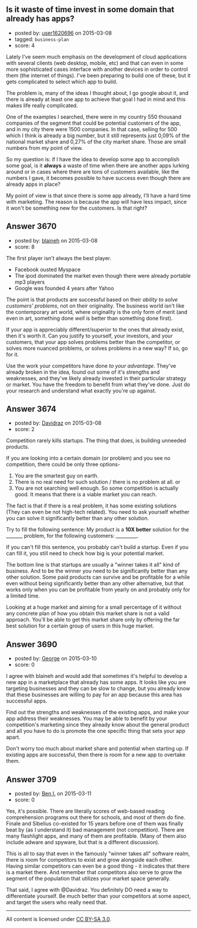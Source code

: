 ## Is it waste of time invest in some domain that already has apps?

- posted by: [user1620696](https://stackexchange.com/users/1777122/user1620696) on 2015-03-08
- tagged: `business-plan`
- score: 4

Lately I've seem much emphasis on the development of cloud applications with several clients (web desktop, mobile, etc) and that can even in some more sophisticated cases interface with another devices in order to control them (the internet of things). I've been preparing to build one of these, but it gets complicated to select which app to build.

The problem is, many of the ideas I thought about, I go google about it, and there is already at least one app to achieve that goal I had in mind and this makes life really complicated. 

One of the examples I searched, there were in my country 550 thousand companies of the segment that could be potential customers of the app, and in my city there were 1500 companies. In that case, selling for 500 which I think is already a big number, but it still represents just 0,09% of the national market share and 0,27% of the city market share. Those are small numbers from my point of view.

So my question is: if I have the idea to develop some app to accomplish some goal, is it **always** a waste of time when there are another apps lurking around or in cases where there are tons of customers available, like the numbers I gave, it becomes possible to have success even though there are already apps in place?

My point of view is that since there is some app already, I'll have a hard time with marketing. The reason is because the app will have less impact, since it won't be something new for the customers. Is that right?


## Answer 3670

- posted by: [blaineh](https://stackexchange.com/users/503758/blaineh) on 2015-03-08
- score: 8

The first player isn't always the best player.

* Facebook ousted Myspace
* The ipod dominated the market even though there were already portable mp3 players
* Google was founded 4 years after Yahoo

The point is that products are successful based on their *ability to solve customers' problems*, not on their originality. The business world isn't like the contemporary art world, where originality is the only form of merit (and even in art, something done *well* is better than something done first).

If your app is appreciably different/superior to the ones that already exist, then it's worth it. Can you justify to yourself, your investors, and your customers, that your app solves problems better than the competitor, or solves more nuanced problems, or solves problems in a new way? If so, go for it.

Use the work your competitors have done *to your advantage*. They've already broken in the idea, found out some of it's strengths and weaknesses, and they've likely already invested in their particular strategy or market. You have the freedom to benefit from what they've done. Just do your research and understand what exactly you're up against.


## Answer 3674

- posted by: [Davidraz](https://stackexchange.com/users/4447731/davidraz) on 2015-03-08
- score: 2

Competition rarely kills startups. The thing that does, is building unneeded products.

If you are looking into a certain domain (or problem) and you see no competition, there could be only three options-

1) You are the smartest guy on earth.  
2) There is no real need for such solution / there is no problem at all. or  
3) You are not searching well enough. So some competition is actually good. It means that there is a viable market you can reach.

The fact is that if there is a real problem, it has some existing solutions (They can even be not high-tech related). You need to ask yourself whether you can solve it significantly better than any other solution.

Try to fill the following sentence: My product is a **10X better** solution for the _______ problem, for the following customers: _________.

If you can't fill this sentence, you probably can't build a startup. Even if you can fill it, you still need to check how big is your potential market.

The bottom line is that startups are usually a "winner takes it all" kind of business. And to be the winner you need to be significantly better than any other solution. Some paid products can survive and be profitable for a while even without being significantly better than any other alternative, but that works only when you can be profitable from yearly on and probably only for a limited time.

Looking at a huge market and aiming for a small percentage of it without any concrete plan of how you obtain this market share is not a valid approach. You'll be able to get this market share only by offering the far best solution for a certain group of users in this huge market. 


## Answer 3690

- posted by: [George](https://stackexchange.com/users/3516499/george) on 2015-03-10
- score: 0

I agree with blaineh and would add that sometimes it's helpful to develop a new app in a marketplace that already has some apps.  It looks like you are targeting businesses and they can be slow to change, but you already know that these businesses are willing to pay for an app because this area has successful apps.

Find out the strengths and weaknesses of the existing apps, and make your app address their weaknesses.  You may be able to benefit by your competition's marketing since they already know about the general product and all you have to do is promote the one specific thing that sets your app apart.

Don't worry too much about market share and potential when starting up.  If existing apps are successful, then there is room for a new app to overtake them.


## Answer 3709

- posted by: [Ben I.](https://stackexchange.com/users/5187045/ben-i) on 2015-03-11
- score: 0

Yes, it's possible.  There are literally scores of web-based reading comprehension programs out there for schools, and most of them do fine.  Finale and Sibelius co-existed for 15 years before one of them was finally beat by (as I understand it) bad management (not competition).  There are many flashlight apps, and many of them are profitable.  (Many of them also include adware and spyware, but that is a different discussion).

This is all to say that even in the famously "winner takes all" software realm, there is room for competitors to exist and grow alongside each other.  Having similar competitors can even be a good thing - it indicates that there is a market there.  And remember that competitors also serve to grow the segment of the population that utilizes your market space generally.

That said, I agree with @Davidraz.  You definitely DO need a way to differentiate yourself.  Be much better than your competitors at some aspect, and target the users who really need that.



---

All content is licensed under [CC BY-SA 3.0](https://creativecommons.org/licenses/by-sa/3.0/).
